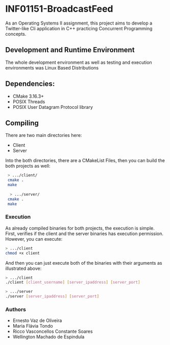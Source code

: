 # INF01151-BroadcastFeed
As an Operating Systems II assignment, this project aims to develop a Twitter-like Cli application in C++ practicing Concurrent Programming concepts.

## Development and Runtime Environment
The whole development environment as well as testing and execution environments was Linux Based Distributions 


## Dependencies:
 - CMake 3.16.3+
 - POSIX Threads 
 - POSIX User Datagram Protocol library

## Compiling

There are two main directories here:
- Client 
- Server

Into the both directories, there are a CMakeList Files, then you can build the both projects as well:
```bash
 > .../client/
 cmake .
 make
 
  > .../server/
 cmake .
 make
```

### Execution
As already compiled binaries for both projects, the execution is simple.
First, verifies if the client and the server binaries has execution permission.
However, you can execute:

```bash
> .../client
chmod +x client
```

And then you can just execute both of the binaries with their arguments as illustrated above:

```bash
> .../client
./client [client_username] [server_ipaddress] [server_port] 
```


```bash
> .../server
./server [server_ipaddress] [server_port] 
```

### Authors
- Ernesto Vaz de Oliveira
- Maria Flávia Tondo
- Ricco Vasconcellos Constante Soares
- Wellington Machado de Espindula
 